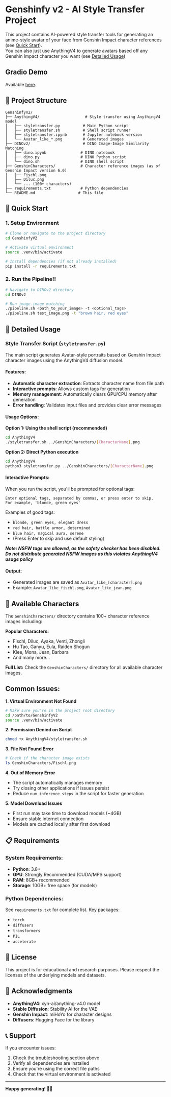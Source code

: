 # Genshinfy v2 - AI Style Transfer Project

This project contains AI-powered style transfer tools for generating an anime-style avatar of your face from Genshin Impact character references (see [Quick Start](#-quick-start)).   
You can also just use AnythingV4 to generate avatars based off any Genshin Impact character you want (see [Detailed Usage](#-detailed-usage))

## Gradio Demo
Available [here](https://42cummer-genshinfyv2.hf.space/).

## 🎯 Project Structure

```
GenshinfyV2/
├── AnythingV4/                    # Style transfer using AnythingV4 model
│   ├── styletransfer.py          # Main Python script
│   ├── styletransfer.sh          # Shell script runner
│   ├── styletransfer.ipynb       # Jupyter notebook version
│   └── Avatar_like_*.png         # Generated images
├── DINOv2/                       # DINO Image-Image Similarity Matching
│   ├── dino.ipynb               # DINO notebook
│   ├── dino.py                  # DINO Python script
│   └── dino.sh                  # DINO shell script
├── GenshinCharacters/           # Character reference images (as of Genshin Impact version 6.0)
│   ├── Fischl.png
│   ├── Diluc.png
│   └── ... (100+ characters)
├── requirements.txt             # Python dependencies
└── README.md                   # This file
```

## 🚀 Quick Start

### 1. Setup Environment

```bash
# Clone or navigate to the project directory
cd GenshinfyV2

# Activate virtual environment
source .venv/bin/activate

# Install dependencies (if not already installed)
pip install -r requirements.txt
```

### 2. Run the Pipeline!!
```bash
# Navigate to DINOv2 directory
cd DINOv2

# Run image-image matching
./pipeline.sh <path_to_your_image> -t <optional_tags>
./pipeline.sh test_image.png -t "brown hair, red eyes"
```


## 📖 Detailed Usage

### Style Transfer Script (`styletransfer.py`)

The main script generates Avatar-style portraits based on Genshin Impact character images using the AnythingV4 diffusion model.

#### Features:
- **Automatic character extraction**: Extracts character name from file path
- **Interactive prompts**: Allows custom tags for generation
- **Memory management**: Automatically clears GPU/CPU memory after generation
- **Error handling**: Validates input files and provides clear error messages

#### Usage Options:

**Option 1: Using the shell script (recommended)**
```bash
cd AnythingV4
./styletransfer.sh ../GenshinCharacters/[CharacterName].png
```

**Option 2: Direct Python execution**
```bash
cd AnythingV4
python3 styletransfer.py ../GenshinCharacters/[CharacterName].png
```

#### Interactive Prompts:

When you run the script, you'll be prompted for optional tags:
```
Enter optional tags, separated by commas, or press enter to skip.
For example, 'blonde, green eyes'
```

Examples of good tags:
- `blonde, green eyes, elegant dress`
- `red hair, battle armor, determined`
- `blue hair, magical aura, serene`
- (Press Enter to skip and use default styling)

***Note: NSFW tags are allowed, as the safety checker has been disabled. Do not distribute generated NSFW images as this violates AnythingV4 usage policy***

#### Output:
- Generated images are saved as `Avatar_like_[character].png`
- Example: `Avatar_like_fischl.png`, `Avatar_like_jean.png`

## 🎨 Available Characters

The `GenshinCharacters/` directory contains 100+ character reference images including:

**Popular Characters:**
- Fischl, Diluc, Ayaka, Venti, Zhongli
- Hu Tao, Ganyu, Eula, Raiden Shogun
- Klee, Mona, Jean, Barbara
- And many more...

**Full List:**
Check the `GenshinCharacters/` directory for all available character images.

## Common Issues:

**1. Virtual Environment Not Found**
```bash
# Make sure you're in the project root directory
cd /path/to/GenshinfyV2
source .venv/bin/activate
```

**2. Permission Denied on Script**
```bash
chmod +x AnythingV4/styletransfer.sh
```

**3. File Not Found Error**
```bash
# Check if the character image exists
ls GenshinCharacters/Fischl.png
```

**4. Out of Memory Error**
- The script automatically manages memory
- Try closing other applications if issues persist
- Reduce `num_inference_steps` in the script for faster generation

**5. Model Download Issues**
- First run may take time to download models (~4GB)
- Ensure stable internet connection
- Models are cached locally after first download

## 📋 Requirements

### System Requirements:
- **Python**: 3.8+
- **GPU**: Strongly Recommended (CUDA/MPS support)
- **RAM**: 8GB+ recommended
- **Storage**: 10GB+ free space (for models)

### Python Dependencies:
See `requirements.txt` for complete list. Key packages:
- `torch`
- `diffusers`
- `transformers`
- `PIL`
- `accelerate`

## 📄 License

This project is for educational and research purposes. Please respect the licenses of the underlying models and datasets.

## 🙏 Acknowledgments

- **AnythingV4**: xyn-ai/anything-v4.0 model
- **Stable Diffusion**: Stability AI for the VAE
- **Genshin Impact**: miHoYo for character designs
- **Diffusers**: Hugging Face for the library

## 📞 Support

If you encounter issues:
1. Check the troubleshooting section above
2. Verify all dependencies are installed
3. Ensure you're using the correct file paths
4. Check that the virtual environment is activated

---

**Happy generating! 🎨✨**
